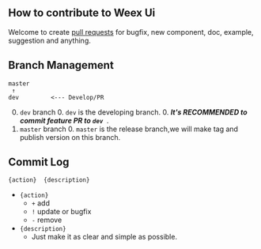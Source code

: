 ## How to contribute to Weex Ui
 
Welcome to create [pull requests](https://github.com/alibaba/weex-ui/compare/) for bugfix, new component, doc, example, suggestion and anything.

## Branch Management

```
master
 ↑
dev         <--- Develop/PR
```

0. `dev` branch
    0. `dev` is the developing branch.
    0. ***It's RECOMMENDED to commit feature PR to `dev `***.
0. `master` branch
    0. `master` is the release branch,we will make tag and publish version on this branch.


## Commit Log

```
{action}  {description}
```

* `{action}`
    * `+` add
    * `!` update or bugfix
    * `-` remove
* `{description}`
    * Just make it as clear and simple as possible.
